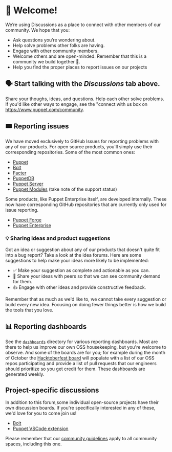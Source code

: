 # 👋 Welcome!

We’re using Discussions as a place to connect with other members of our community. We hope that you:
  * Ask questions you’re wondering about.
  * Help solve problems other folks are having.
  * Engage with other community members.
  * Welcome others and are open-minded. Remember that this is a community we build together 💪.
  * Help you find the proper places to report issues on our projects

## 🗣️ Start talking with the _Discussions_ tab above.

Share your thoughs, ideas, and questions. Help each other solve problems. If you'd like other ways to engage, see the "connect with us box on https://www.puppet.com/community.

## 🎟️ Reporting issues

We have moved exclusively to GitHub Issues for reporting problems with any of our products. For open source products, you'll simply use their corresponding repositories. Some of the most common ones:
  * [Puppet](https://github.com/puppetlabs/puppet)
  * [Bolt](https://github.com/puppetlabs/bolt)
  * [Facter](https://github.com/puppetlabs/facter)
  * [PuppetDB](https://github.com/puppetlabs/puppetdb)
  * [Puppet Server](https://github.com/puppetlabs/puppetserver)
  * [Puppet Modules](https://github.com/search?q=topic%3Amodule+org%3Apuppetlabs+fork%3Atrue&type=Repositories) (take note of the support status)

Some products, like Puppet Enterprise itself, are developed internally. These now have corresponding GitHub repositories that are currently only used for issue reporting.
  * [Puppet Forge](https://github.com/puppetlabs/forge_issues)
  * [Puppet Enterprise](https://github.com/puppetlabs/puppet-enterprise_issues)

### 💡 Sharing ideas and product suggestions

Got an idea or suggestion about any of our products that doesn't quite fit into a bug report? Take a look at the idea forums. Here are some suggestions to help make your ideas more likely to be implemented:
  * ✅ Make your suggestion as complete and actionable as you can.
  * 💬 Share your ideas with peers so that we can see community demand for them.
  * 👍 Engage with other ideas and provide constructive feedback.
 
Remember that as much as we'd like to, we cannot take every suggestion or build every new idea. Focusing on doing fewer things better is how we build the tools that you love.

## 📊 Reporting dashboards

See the [`dashboards`](dashboards/) directory for various reporting dashboards. Most are there to help us improve our own OSS housekeeping, but you're welcome to observe. And some of the boards are for you; for example during the month of October the [Hacktoberfest board](dashboards/hacktoberfest.md) will populate with a list of our OSS repos participating and provide a list of pull requests that our engineers should prioritize so you get credit for them. These dashboards are generated weekly.


## Project-specific discussions
In addition to this forum,some individual open-source projects have their own discussion boards. If you're specifically interested in any of these, we'd love for you to come join us!
   * [Bolt](https://github.com/puppetlabs/bolt/discussions)
   * [Puppet VSCode extension](https://github.com/puppetlabs/puppet-vscode/discussions)

Please remember that our [community guidelines](https://puppet.com/community/community-guidelines) apply to all community spaces, including this one.
